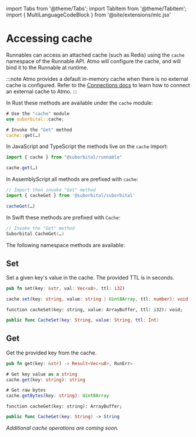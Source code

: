 import Tabs from '@theme/Tabs';
import TabItem from '@theme/TabItem';
import { MultiLanguageCodeBlock } from '@site/extensions/mlc.jsx'


# Accessing cache

Runnables can access an attached cache (such as Redis) using the `cache` namespace of the Runnable API. Atmo will configure the cache, and will bind it to the Runnable at runtime.

:::note
Atmo provides a default in-memory cache when there is no external cache is configured. Refer to the [Connections docs](../usage/connections.md) to learn how to connect an external cache to Atmo.
:::

<Tabs groupId="reactr-language">

<TabItem value="rust" label="Rust">

In Rust these methods are available under the `cache` module:

```rust
# Use the "cache" module
use suborbital::cache;

# Invoke the "Get" method
cache::get(…)
```

</TabItem>

<TabItem value="js" label="JavaScript/TypeScript 🧪">

In JavaScript and TypeScript the methods live on the `cache` import:

```typescript
import { cache } from "@suborbital/runnable"

cache.get(…)
```

</TabItem>

<TabItem value="assemblyscript" label="AssemblyScript 🧪">

In AssemblyScript all methods are prefixed with `cache`:

```typescript
// Import then invoke "Get" method
import { cacheGet } from '@suborbital/suborbital'

cacheGet(…)
```

</TabItem>

<TabItem value="swift" label="Swift 🧪">

In Swift these methods are prefixed with `Cache`:

```swift
// Invoke the "Get" method
Suborbital.CacheGet(…)
```

</TabItem>

</Tabs>

The following namespace methods are available:


## Set

Set a given key's value in the cache. The provided TTL is in seconds.

<MultiLanguageCodeBlock>

```rust
pub fn set(key: &str, val: Vec<u8>, ttl: i32)
```

```typescript
cache.set(key: string, value: string | Uint8Array, ttl: number): void
```

```assemblyscript
function cacheSet(key: string, value: ArrayBuffer, ttl: i32): void;
```

```swift
public func CacheSet(key: String, value: String, ttl: Int)
```

</MultiLanguageCodeBlock>


## Get

Get the provided key from the cache.

<MultiLanguageCodeBlock>

```rust
pub fn get(key: &str) -> Result<Vec<u8>, RunErr>
```

```typescript
# Get key value as a string
cache.get(key: string): string

# Get raw bytes
cache.getBytes(key: string): Uint8Array
```

```assemblyscript
function cacheGet(key: string): ArrayBuffer;
```

```swift
public func CacheGet(key: String) -> String
```

</MultiLanguageCodeBlock>


_Additional cache operations are coming soon._
